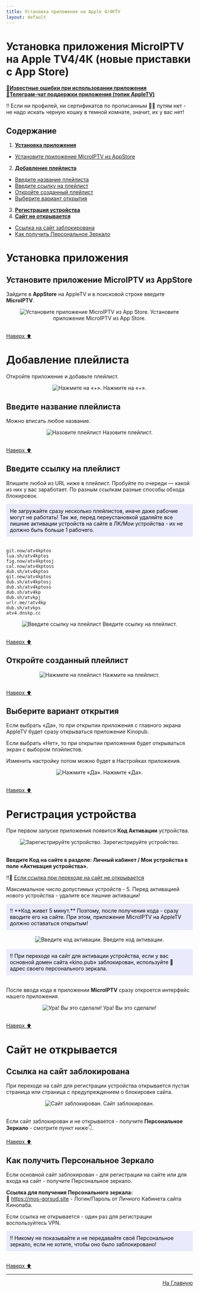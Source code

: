 ```yaml
---
title: Установка приложения на Apple 4/4КTV 
layout: default
---
```

# Установка приложения MicroIPTV на Apple TV4/4К (новые приставки с App Store)

<a href="" target="_blank" rel="noopener noreferrer">**🔗Известные ошибки при использовании приложения**</a>  
<a href="https://tg.kprtfm.com/" target="_blank" rel="noopener noreferrer">**🔗Телеграм-чат поддержки приложения (топик AppleTV)**</a>  


‼️ Если ни профилей, ни сертификатов по прописанным ☝🏼 путям нет - не надо искать черную кошку в темной комнате, значит, их у вас нет!

## Содержание
1. [**Установка приложения**](#установка-приложения)
  + [Установите приложение MicroIPTV из AppStore](#установите-приложение-microiptv-из-appstore)
2. [**Добавление плейлиста**](#добавление-плейлиста)
  + [Введите название плейлиста](#введите-название-плейлиста)
  + [Введите ссылку на плейлист](#введите-ссылку-на-плейлист)
  + [Откройте созданный плейлист](#откройте-созданный-плейлист)
  + [Выберите вариант открытия](#выберите-вариант-открытия)
3. [**Регистрация устройства**](#регистрация-устройства)
4. [**Сайт не открывается**](#сайт-не-открывается)
  + [Ссылка на сайт заблокирована](#ссылка-на-сайт-заблокирована)
  + [Как получить Персональное Зеркало](#как-получить-персональное-зеркало)

# Установка приложения

## Установите приложение MicroIPTV из AppStore

Зайдите в **AppStore** на AppleTV и в поисковой строке введите **MicroIPTV**.
<div style="text-align: center;">
  <img src="https://lazykpub.github.io/Lazykpub/assets/images/micro_install_01.png" alt="Установите приложение MicroIPTV из App Store." style="max-width: 100%; height: auto; cursor: pointer;" onclick="this.style.maxWidth = this.style.maxWidth === '100%' ? '100vw' : '100%';">
Установите приложение MicroIPTV из App Store.
</div><br>

[Наверх ⬆️](#содержание)

# Добавление плейлиста

Откройте приложение и добавьте плейлист.
<div style="text-align: center;">
  <img src="https://lazykpub.github.io/Lazykpub/assets/images/micro_install_02.png" alt="Нажмите на «+»." style="max-width: 100%; height: auto; cursor: pointer;" onclick="this.style.maxWidth = this.style.maxWidth === '100%' ? '100vw' : '100%';">
Нажмите на «+».
</div>


## Введите название плейлиста

Можно вписать любое название.
<div style="text-align: center;">
  <img src="https://lazykpub.github.io/Lazykpub/assets/images/micro_install_03.png" alt="Назовите плейлист" style="max-width: 100%; height: auto; cursor: pointer;" onclick="this.style.maxWidth = this.style.maxWidth === '100%' ? '100vw' : '100%';">
Назовите плейлист.
</div><br>

[Наверх ⬆️](#содержание)

## Введите ссылку на плейлист

Впишите любой из URL ниже в плейлист.
Пробуйте по очереди — какой из них у вас заработает. По разным ссылкам разные способы обхода блокировок.

<div style="background-color: #E9EAFC; color: #000000; padding: 10px;">
Не загружайте сразу несколько плейлистов, иначе даже рабочие могут не работать! Так же, перед переустановкой удаляйте все лишние активации устройств на сайте в ЛК/Мои устройства - их не должно быть больше 1 рабочего.
</div><br>

```
git.now/atv4kptos
lua.sh/atv4kptos
fig.now/atv4kptosj
cal.now/atv4kptoss
dub.sh/atv4kptos
git.new/atv4kptos
dub.sh/atv4kptosj
dub.sh/atv4kptoss
dub.sh/atv4kp
dub.sh/atvkpj
urlr.me/!atv4kp
dub.sh/atvkps
atv4.dnskp.cc
```
<div style="text-align: center;">
  <img src="https://lazykpub.github.io/Lazykpub/assets/images/micro_install_04.png" alt="Введите ссылку на плейлист" style="max-width: 100%; height: auto; cursor: pointer;" onclick="this.style.maxWidth = this.style.maxWidth === '100%' ? '100vw' : '100%';">
Введите ссылку на плейлист.
</div><br>

[Наверх ⬆️](#содержание)

## Откройте созданный плейлист
<div style="text-align: center;">
  <img src="https://lazykpub.github.io/Lazykpub/assets/images/micro_install_05.png" alt="Нажмите на плейлист" style="max-width: 100%; height: auto; cursor: pointer;" onclick="this.style.maxWidth = this.style.maxWidth === '100%' ? '100vw' : '100%';">
Нажмите на плейлист.
</div><br>

[Наверх ⬆️](#содержание)

## Выберите вариант открытия

Если выбрать «Да», то при открытии приложения с главного экрана AppleTV будет сразу открываться приложение Kinopub.

Если выбрать «Нет», то при открытии приложения будет открываться экран с выбором плэйлистов.

Изменить настройку потом можно будет в Настройках приложения.
<div style="text-align: center;">
  <img src="https://lazykpub.github.io/Lazykpub/assets/images/micro_install_06.png" alt="Нажмите «Да»." style="max-width: 100%; height: auto; cursor: pointer;" onclick="this.style.maxWidth = this.style.maxWidth === '100%' ? '100vw' : '100%';">
Нажмите «Да».
</div><br>

[Наверх ⬆️](#содержание)

# Регистрация устройства

При первом запуске приложения появится **Код Активации** устройства.
<div style="text-align: center;">
  <img src="https://lazykpub.github.io/Lazykpub/assets/images/micro_install_07.png" alt="Зарегистрируйте устройство." style="max-width: 100%; height: auto; cursor: pointer;" onclick="this.style.maxWidth = this.style.maxWidth === '100%' ? '100vw' : '100%';">
Зарегистрируйте устройство.
</div><br>

**Введите Код на сайте в разделе: Личный кабинет / Мои устройства в поле «Активация устройства».**

‼️🔗 [Если ссылка при переходе на сайт не открывается](#сайт-не-открывается)

Максимальное число допустимых устройств - 5. Перед активацией нового устройства - удалите все лишние активации!

<div style="background-color: #E9EAFC; color: #000000; padding: 10px;">
‼️ **Код живет 5 минут.** Поэтому, после получения кода - сразу вводите его на сайте. При этом, приложение MicroIPTV на AppleTV должно оставаться открытым!
</div><br>

<div style="text-align: center;">
  <img src="https://lazykpub.github.io/Lazykpub/assets/images/micro_install_08.jpeg" alt="Введите код активации." style="max-width: 100%; height: auto; cursor: pointer;" onclick="this.style.maxWidth = this.style.maxWidth === '100%' ? '100vw' : '100%';">
Введите код активации.
</div><br>

<div style="background-color: #E9EAFC; color: #000000; padding: 10px;">
  ‼️ При переходе на сайт для активации устройства, если у вас основной домен сайта «kino.pub» заблокирован, используйте 🔗 адрес своего персонального зеркала.
</div><br>

После ввода кода в приложении **MicroIPTV** сразу откроется интерфейс нашего приложения.
<div style="text-align: center;">
  <img src="https://lazykpub.github.io/Lazykpub/assets/images/micro_install_09.png" alt="Ура! Вы это сделали!" style="max-width: 100%; height: auto; cursor: pointer;" onclick="this.style.maxWidth = this.style.maxWidth === '100%' ? '100vw' : '100%';">
Ура! Вы это сделали!
</div><br>

[Наверх ⬆️](#содержание)

# Сайт не открывается

## Ссылка на сайт заблокирована

При переходе на сайт для регистрации устройства открывается пустая страница или страница с предупреждением о блокировке сайта.
<div style="text-align: center;">
  <img src="https://lazykpub.github.io/Lazykpub/assets/images/micro_install_10.jpeg" alt="Сайт заблокирован." style="max-width: 100%; height: auto; cursor: pointer;" onclick="this.style.maxWidth = this.style.maxWidth === '100%' ? '100vw' : '100%';">
Сайт заблокирован.
</div><br>

Если сайт заблокирован и не открывается - получите **Персональное Зеркало** - смотрите пункт ниже👇.

[Наверх ⬆️](#содержание)

## Как получить Персональное Зеркало

Если основной сайт заблокирован - для регистрации на сайте или для входа на сайт - получите Персональное зеркало.

**Ссылка для получения Персонального зеркала:**  
🔗 <a href="https://mos-gorsud.site" target="_blank" rel="noopener noreferrer">https://mos-gorsud.site</a> - Логин/Пароль от Личного Кабинета сайта Кинопаба.

Если ссылка не открывается - один раз для регистрации воспользуйтесь VPN.

<div style="background-color: #E9EAFC; color: #000000; padding: 10px;">
‼️ Никому не показывайте и не передавайте своё Персональное зеркало, если не хотите, чтобы оно было заблокировано!
</div><br>

[Наверх ⬆️](#содержание)



---
<p  align="right"><a href="https://lazykpub.github.io/Lazykpub">На Главную</a></p>

